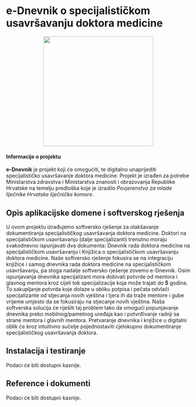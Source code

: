 # e-Dnevnik o specijalističkom usavršavanju doktora medicine

<p align="center">
  <img src="https://play-lh.googleusercontent.com/u5U1XXE9uwxkwztp3nWgwc03ot354dj6ymWTsAK0YYFjbgoReEy1eoc_nzAfmKoMHbM" width="300">
</p>

#### Informacije o projektu
**e-Dnevnik** je projekt koji će omogućiti, te digitalno unaprijediti specijalističko usavršavanje doktora medicine. Projekt je izrađen za potrebe Ministarstva zdravstva i Ministarstva znanosti i obrazovanja Republike Hrvatske na temelju predloška koje je izradilo _Povjerenstvo za mlade liječnike
Hrvatske liječničke komore_.

## Opis aplikacijske domene i softverskog rješenja
U ovom projektu izrađujemo softversko rješenje za olakšavanje dokumentiranja specijalističkog usavršavanja doktora medicine. Doktori na specijalističkom usavršavanju (dalje specijalizanti) trenutno moraju svakodnevno ispunjavati dva dokumenta: Dnevnik rada doktora medicine na specijalističkom usavršavanju i Knjižica o specijalističkom usavršavanju doktora medicine. Naše softversko rješenje fokusira se na integraciju knjižice i samog dnevnika rada doktora medicine na specijalističkom usavršavanju, pa stoga nadalje softversko rješenje zovemo e-Dnevnik. Osim ispunjavanja dnevnika specijalizant mora dobivati potvrde od mentora i glavnog mentora kroz cijeli tok specijalizacije koja može trajati do **5** godina. To sakupljanje potvrda koje dolaze u obliku potpisa i pečata odvlači specijalizante od stjecanja novih vještina i tjera ih da traže mentore i gube vrijeme umjesto da se fokusiraju na stjecanje novih vještina. Naša softverska solucija će riješiti taj problem tako da omogući popunjavanje dnevnika preko mobilnog/pametnog uređaja kao i potvrđivanje radnji sa strane mentora i glavnih mentora. Pretvaranje dnevnika i knjižice u digitalni oblik će kroz intuitivno sučelje pojednostaviti cjelokupno dokumentiranje specijalističkog usavršavanja doktora.

## Instalacija i testiranje
Podaci će biti dostupni kasnije.

## Reference i dokumenti
Podaci će biti dostupni kasnije.
